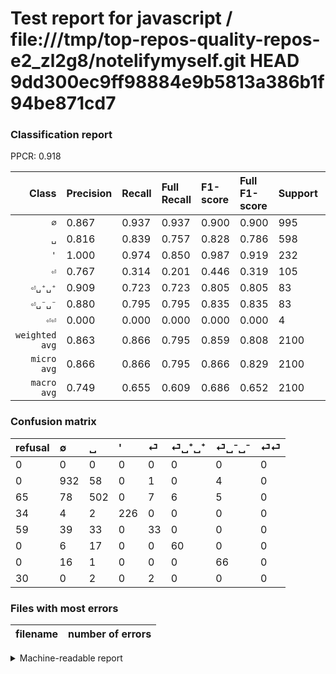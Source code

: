# Test report for javascript / file:///tmp/top-repos-quality-repos-e2_zl2g8/notelifymyself.git HEAD 9dd300ec9ff98884e9b5813a386b1f94be871cd7

### Classification report

PPCR: 0.918

| Class | Precision | Recall | Full Recall | F1-score | Full F1-score | Support | Full Support | PPCR |
|------:|:----------|:-------|:------------|:---------|:---------|:--------|:-------------|:-----|
| `∅` | 0.867| 0.937| 0.937| 0.900| 0.900| 995| 995| 1.000 |
| `␣` | 0.816| 0.839| 0.757| 0.828| 0.786| 598| 663| 0.902 |
| `'` | 1.000| 0.974| 0.850| 0.987| 0.919| 232| 266| 0.872 |
| `⏎` | 0.767| 0.314| 0.201| 0.446| 0.319| 105| 164| 0.640 |
| `⏎␣⁺␣⁺` | 0.909| 0.723| 0.723| 0.805| 0.805| 83| 83| 1.000 |
| `⏎␣⁻␣⁻` | 0.880| 0.795| 0.795| 0.835| 0.835| 83| 83| 1.000 |
| `⏎⏎` | 0.000| 0.000| 0.000| 0.000| 0.000| 4| 34| 0.118 |
| `weighted avg` | 0.863| 0.866| 0.795| 0.859| 0.808| 2100| 2288| 0.918 |
| `micro avg` | 0.866| 0.866| 0.795| 0.866| 0.829| 2100| 2288| 0.918 |
| `macro avg` | 0.749| 0.655| 0.609| 0.686| 0.652| 2100| 2288| 0.918 |

### Confusion matrix

|refusal|  ∅| ␣| '| ⏎| ⏎␣⁺␣⁺| ⏎␣⁻␣⁻| ⏎⏎| 
|:---|:---|:---|:---|:---|:---|:---|:---|
|0 |0 |0 |0 |0 |0 |0 |0 |
|0 |932 |58 |0 |1 |0 |4 |0 |
|65 |78 |502 |0 |7 |6 |5 |0 |
|34 |4 |2 |226 |0 |0 |0 |0 |
|59 |39 |33 |0 |33 |0 |0 |0 |
|0 |6 |17 |0 |0 |60 |0 |0 |
|0 |16 |1 |0 |0 |0 |66 |0 |
|30 |0 |2 |0 |2 |0 |0 |0 |

### Files with most errors

| filename | number of errors|
|:----:|:-----|

<details>
    <summary>Machine-readable report</summary>
```json
{
  "cl_report": {"\u0027": {"f1-score": 0.9868995633187774, "precision": 1.0, "recall": 0.9741379310344828, "support": 232}, "macro avg": {"f1-score": 0.6859772405861992, "precision": 0.7485385251919567, "recall": 0.6546634620721993, "support": 2100}, "micro avg": {"f1-score": 0.8661904761904762, "precision": 0.8661904761904762, "recall": 0.8661904761904762, "support": 2100}, "weighted avg": {"f1-score": 0.8585322189425316, "precision": 0.8627816088115579, "recall": 0.8661904761904762, "support": 2100}, "\u2205": {"f1-score": 0.9004830917874396, "precision": 0.8669767441860465, "recall": 0.9366834170854271, "support": 995}, "\u23ce": {"f1-score": 0.44594594594594594, "precision": 0.7674418604651163, "recall": 0.3142857142857143, "support": 105}, "\u23ce\u23ce": {"f1-score": 0.0, "precision": 0.0, "recall": 0.0, "support": 4}, "\u23ce\u2423\u207a\u2423\u207a": {"f1-score": 0.8053691275167785, "precision": 0.9090909090909091, "recall": 0.7228915662650602, "support": 83}, "\u23ce\u2423\u207b\u2423\u207b": {"f1-score": 0.8354430379746836, "precision": 0.88, "recall": 0.7951807228915663, "support": 83}, "\u2423": {"f1-score": 0.8276999175597692, "precision": 0.816260162601626, "recall": 0.8394648829431438, "support": 598}},
  "cl_report_full": {"\u0027": {"f1-score": 0.9186991869918699, "precision": 1.0, "recall": 0.849624060150376, "support": 266}, "macro avg": {"f1-score": 0.6520625039847543, "precision": 0.7485385251919567, "recall": 0.6089662404015399, "support": 2288}, "micro avg": {"f1-score": 0.8290793072014586, "precision": 0.8661904761904762, "recall": 0.7950174825174825, "support": 2288}, "weighted avg": {"f1-score": 0.8084293640605296, "precision": 0.8497278666262321, "recall": 0.7950174825174825, "support": 2288}, "\u2205": {"f1-score": 0.9004830917874396, "precision": 0.8669767441860465, "recall": 0.9366834170854271, "support": 995}, "\u23ce": {"f1-score": 0.31884057971014496, "precision": 0.7674418604651163, "recall": 0.20121951219512196, "support": 164}, "\u23ce\u23ce": {"f1-score": 0.0, "precision": 0.0, "recall": 0.0, "support": 34}, "\u23ce\u2423\u207a\u2423\u207a": {"f1-score": 0.8053691275167785, "precision": 0.9090909090909091, "recall": 0.7228915662650602, "support": 83}, "\u23ce\u2423\u207b\u2423\u207b": {"f1-score": 0.8354430379746836, "precision": 0.88, "recall": 0.7951807228915663, "support": 83}, "\u2423": {"f1-score": 0.7856025039123631, "precision": 0.816260162601626, "recall": 0.7571644042232277, "support": 663}},
  "ppcr": 0.9178321678321678
}
```
</details>
